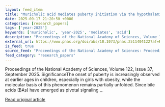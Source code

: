 ```yaml
---
layout: feed_item
title: "Muricholic acid mediates puberty initiation via the hypothalamic TGR5 signaling pathway"
date: 2025-09-17 21:20:50 +0000
categories: [research_papers]
tags: ['year-2025']
keywords: ['muricholic', 'year-2025', 'mediates', 'acid']
description: "Proceedings of the National Academy of Sciences, Volume 122, Issue 37, September 2025"
external_url: https://www.pnas.org/doi/abs/10.1073/pnas.2511404122?af=R
is_feed: true
source_feed: "Proceedings of the National Academy of Sciences: Proceedings of the National Academy of Sciences: Table of Contents"
feed_category: "research_papers"
---
```


Proceedings of the National Academy of Sciences, Volume 122, Issue 37, September 2025. SignificanceThe onset of puberty is increasingly observed at earlier ages in children, especially in girls with obesity, while the molecular basis of this phenomenon remains partially unfolded. Since bile acids (BAs) have emerged as pivotal signaling ...

[Read original article](https://www.pnas.org/doi/abs/10.1073/pnas.2511404122?af=R)
